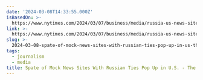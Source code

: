 ```yaml
---
date: '2024-03-08T14:33:55.000Z'
isBasedOn: >-
  https://www.nytimes.com/2024/03/07/business/media/russia-us-news-sites.html?unlocked_article_code=1.a00.mTA0.eU7SmdQnR14C&smid=url-share
link: >-
  https://www.nytimes.com/2024/03/07/business/media/russia-us-news-sites.html?unlocked_article_code=1.a00.mTA0.eU7SmdQnR14C&smid=url-share
slug: >-
  2024-03-08-spate-of-mock-news-sites-with-russian-ties-pop-up-in-us-the-new-york-ti
tags:
  - journalism
  - media
title: Spate of Mock News Sites With Russian Ties Pop Up in U.S. - The New York Ti
---
```


